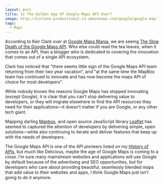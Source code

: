 ```yaml
---
layout: post
title: Is The Golden Age Of Google Maps API Over?
image: http://kinlane-productions2.s3.amazonaws.com/google/google-map-logo.gif
tags:
  - Maps
---
```

According to Keir Clark over at [Google Maps Mania](http://googlemapsmania.blogspot.com/), we are seeing [The Slow Death of the Google Maps API](http://googlemapsmania.blogspot.com/2014/01/the-slow-death-of-google-maps-api.html). Who else could read the tea leaves, when it comes to an API, than a blogger who is dedicated to covering the innovation that comes out of a single API ecosystem.

Clark has noticed that "there seems little sign of the Google Maps API team returning from their two year vacation”, and "at the same time the MapBox team has continued to innovate and has now become the maps API of choice for most developers”.

While nobody knows the reasons Google Maps has stopped innovating (except Google), it is clear that you can’t stop delivering value to developers, or they will migrate elsewhere to find the API resources they need for their applications—it doesn’t matter if you are Google, or any other tech giant.

Mapping darling [Mapbox](https://www.mapbox.com/), and open source JavaScript library [Leaflet](http://leafletjs.com/) has seemed to captured the attention of developers by delivering simple, open solutions—while also continuing to iterate and deliver features that keep up with the needs of developers.

The Google Maps API is one of the API pioneers listed on my [History of APIs](http://history.apievangelist.com/ "history of APIs"), but much like Delicious, maybe the age of Google Maps is coming to a close. I’m sure many mainstream websites and applications will use Google by default because of the advertising and SEO opportunities, but for developers who care about providing beautiful, seamlessly blended maps that add value to their websites and apps, I think Google Maps just isn’t going to do it anymore.
